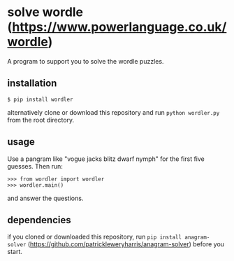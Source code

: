 # solve wordle (https://www.powerlanguage.co.uk/wordle)

A program to support you to solve the wordle puzzles.

## installation

```
$ pip install wordler
```

alternatively clone or download this repository and run `python wordler.py` from the root directory.

## usage

Use a pangram like "vogue jacks blitz dwarf nymph" for the first five guesses. Then run:
```
>>> from wordler import wordler
>>> wordler.main()
```
and answer the questions.

## dependencies

if you cloned or downloaded this repository, run `pip install anagram-solver` (https://github.com/patrickleweryharris/anagram-solver) before you start.